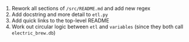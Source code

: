 1. Rework all sections of `/src/README.md` and add new regex
2. Add docstring and more detail to `etl.py`
3. Add quick links to the top-level README
4. Work out circular logic between `etl` and `variables` (since they both call `electric_brew.db`)